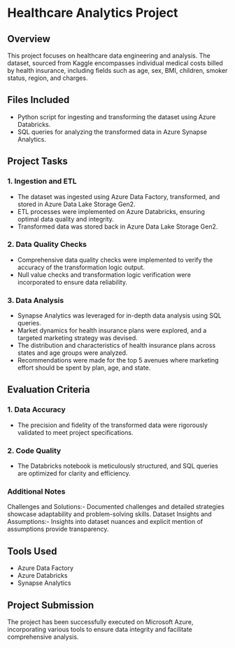 # Healthcare Analytics Project

## Overview
This project focuses on healthcare data engineering and analysis. The dataset, sourced from Kaggle encompasses individual medical costs billed by health insurance, including fields such as age, sex, BMI, children, smoker status, region, and charges.

## Files Included
- Python script for ingesting and transforming the dataset using Azure Databricks.
- SQL queries for analyzing the transformed data in Azure Synapse Analytics.

## Project Tasks
### 1. Ingestion and ETL
- The dataset was ingested using Azure Data Factory, transformed, and stored in Azure Data Lake Storage Gen2.
- ETL processes were implemented on Azure Databricks, ensuring optimal data quality and integrity.
- Transformed data was stored back in Azure Data Lake Storage Gen2.

### 2. Data Quality Checks
- Comprehensive data quality checks were implemented to verify the accuracy of the transformation logic output.
- Null value checks and transformation logic verification were incorporated to ensure data reliability.

### 3. Data Analysis
- Synapse Analytics was leveraged for in-depth data analysis using SQL queries.
- Market dynamics for health insurance plans were explored, and a targeted marketing strategy was devised.
- The distribution and characteristics of health insurance plans across states and age groups were analyzed.
- Recommendations were made for the top 5 avenues where marketing effort should be spent by plan, age, and state.

## Evaluation Criteria

### 1. Data Accuracy
- The precision and fidelity of the transformed data were rigorously validated to meet project specifications.
### 2. Code Quality
- The Databricks notebook is meticulously structured, and SQL queries are optimized for clarity and efficiency.
### Additional Notes
Challenges and Solutions:- Documented challenges and detailed strategies showcase adaptability and problem-solving skills.
Dataset Insights and Assumptions:- Insights into dataset nuances and explicit mention of assumptions provide transparency.

## Tools Used
- Azure Data Factory
- Azure Databricks
- Synapse Analytics

## Project Submission
The project has been successfully executed on Microsoft Azure, incorporating various tools to ensure data integrity and facilitate comprehensive analysis.
